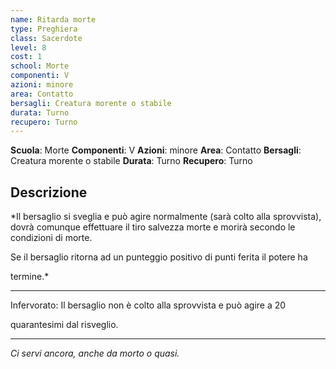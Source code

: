 ```yaml
---
name: Ritarda morte
type: Preghiera
class: Sacerdote
level: 8
cost: 1
school: Morte
componenti: V
azioni: minore
area: Contatto
bersagli: Creatura morente o stabile
durata: Turno
recupero: Turno
---
```

**Scuola**: Morte
**Componenti**: V
**Azioni**: minore
**Area**: Contatto
**Bersagli**: Creatura morente o stabile
**Durata**: Turno
**Recupero**: Turno

**Descrizione**
-

*Il bersaglio si sveglia e può agire normalmente (sarà colto alla sprovvista), dovrà comunque effettuare il tiro salvezza morte e morirà secondo le condizioni di morte.

Se il bersaglio ritorna ad un punteggio positivo di punti ferita il potere ha

termine.*

---

Infervorato: Il bersaglio non è colto alla sprovvista e può agire a 20

quarantesimi dal risveglio.

---

*Ci servi ancora, anche da morto o quasi.*